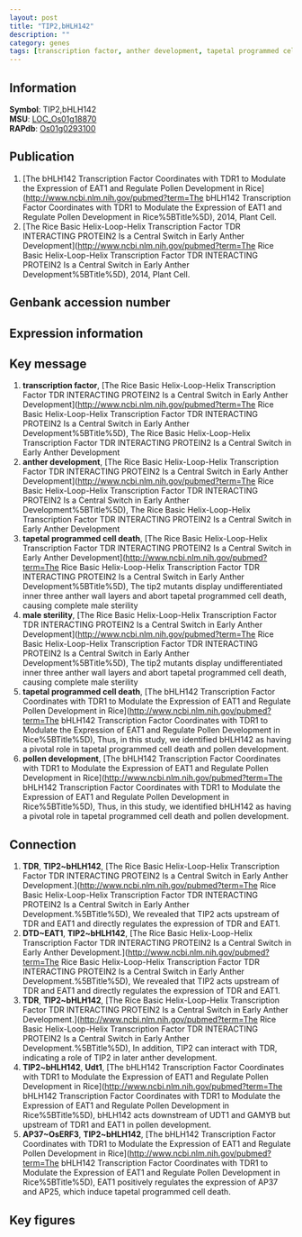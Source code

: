 ```yaml
---
layout: post
title: "TIP2,bHLH142"
description: ""
category: genes
tags: [transcription factor, anther development, tapetal programmed cell death, male sterility, pollen development, Gene]
---
```


## Information
__Symbol__: TIP2,bHLH142  
__MSU__: [LOC_Os01g18870](http://rice.plantbiology.msu.edu/cgi-bin/ORF_infopage.cgi?orf=LOC_Os01g18870)  
__RAPdb__: [Os01g0293100](http://rapdb.dna.affrc.go.jp/viewer/gbrowse_details/irgsp1?name=Os01g0293100)  

## Publication
1. [The bHLH142 Transcription Factor Coordinates with TDR1 to Modulate the Expression of EAT1 and Regulate Pollen Development in Rice](http://www.ncbi.nlm.nih.gov/pubmed?term=The bHLH142 Transcription Factor Coordinates with TDR1 to Modulate the Expression of EAT1 and Regulate Pollen Development in Rice%5BTitle%5D), 2014, Plant Cell.
2. [The Rice Basic Helix-Loop-Helix Transcription Factor TDR INTERACTING PROTEIN2 Is a Central Switch in Early Anther Development](http://www.ncbi.nlm.nih.gov/pubmed?term=The Rice Basic Helix-Loop-Helix Transcription Factor TDR INTERACTING PROTEIN2 Is a Central Switch in Early Anther Development%5BTitle%5D), 2014, Plant Cell.

## Genbank accession number

## Expression information

## Key message
1. __transcription factor__, [The Rice Basic Helix-Loop-Helix Transcription Factor TDR INTERACTING PROTEIN2 Is a Central Switch in Early Anther Development](http://www.ncbi.nlm.nih.gov/pubmed?term=The Rice Basic Helix-Loop-Helix Transcription Factor TDR INTERACTING PROTEIN2 Is a Central Switch in Early Anther Development%5BTitle%5D), The Rice Basic Helix-Loop-Helix Transcription Factor TDR INTERACTING PROTEIN2 Is a Central Switch in Early Anther Development
2. __anther development__, [The Rice Basic Helix-Loop-Helix Transcription Factor TDR INTERACTING PROTEIN2 Is a Central Switch in Early Anther Development](http://www.ncbi.nlm.nih.gov/pubmed?term=The Rice Basic Helix-Loop-Helix Transcription Factor TDR INTERACTING PROTEIN2 Is a Central Switch in Early Anther Development%5BTitle%5D), The Rice Basic Helix-Loop-Helix Transcription Factor TDR INTERACTING PROTEIN2 Is a Central Switch in Early Anther Development
3. __tapetal programmed cell death__, [The Rice Basic Helix-Loop-Helix Transcription Factor TDR INTERACTING PROTEIN2 Is a Central Switch in Early Anther Development](http://www.ncbi.nlm.nih.gov/pubmed?term=The Rice Basic Helix-Loop-Helix Transcription Factor TDR INTERACTING PROTEIN2 Is a Central Switch in Early Anther Development%5BTitle%5D), The tip2 mutants display undifferentiated inner three anther wall layers and abort tapetal programmed cell death, causing complete male sterility
4. __male sterility__, [The Rice Basic Helix-Loop-Helix Transcription Factor TDR INTERACTING PROTEIN2 Is a Central Switch in Early Anther Development](http://www.ncbi.nlm.nih.gov/pubmed?term=The Rice Basic Helix-Loop-Helix Transcription Factor TDR INTERACTING PROTEIN2 Is a Central Switch in Early Anther Development%5BTitle%5D), The tip2 mutants display undifferentiated inner three anther wall layers and abort tapetal programmed cell death, causing complete male sterility
5. __tapetal programmed cell death__, [The bHLH142 Transcription Factor Coordinates with TDR1 to Modulate the Expression of EAT1 and Regulate Pollen Development in Rice](http://www.ncbi.nlm.nih.gov/pubmed?term=The bHLH142 Transcription Factor Coordinates with TDR1 to Modulate the Expression of EAT1 and Regulate Pollen Development in Rice%5BTitle%5D), Thus, in this study, we identified bHLH142 as having a pivotal role in tapetal programmed cell death and pollen development.
6. __pollen development__, [The bHLH142 Transcription Factor Coordinates with TDR1 to Modulate the Expression of EAT1 and Regulate Pollen Development in Rice](http://www.ncbi.nlm.nih.gov/pubmed?term=The bHLH142 Transcription Factor Coordinates with TDR1 to Modulate the Expression of EAT1 and Regulate Pollen Development in Rice%5BTitle%5D), Thus, in this study, we identified bHLH142 as having a pivotal role in tapetal programmed cell death and pollen development.

## Connection
1. __TDR__, __TIP2~bHLH142__, [The Rice Basic Helix-Loop-Helix Transcription Factor TDR INTERACTING PROTEIN2 Is a Central Switch in Early Anther Development.](http://www.ncbi.nlm.nih.gov/pubmed?term=The Rice Basic Helix-Loop-Helix Transcription Factor TDR INTERACTING PROTEIN2 Is a Central Switch in Early Anther Development.%5BTitle%5D), We revealed that TIP2 acts upstream of TDR and EAT1 and directly regulates the expression of TDR and EAT1.
2. __DTD~EAT1__, __TIP2~bHLH142__, [The Rice Basic Helix-Loop-Helix Transcription Factor TDR INTERACTING PROTEIN2 Is a Central Switch in Early Anther Development.](http://www.ncbi.nlm.nih.gov/pubmed?term=The Rice Basic Helix-Loop-Helix Transcription Factor TDR INTERACTING PROTEIN2 Is a Central Switch in Early Anther Development.%5BTitle%5D), We revealed that TIP2 acts upstream of TDR and EAT1 and directly regulates the expression of TDR and EAT1.
3. __TDR__, __TIP2~bHLH142__, [The Rice Basic Helix-Loop-Helix Transcription Factor TDR INTERACTING PROTEIN2 Is a Central Switch in Early Anther Development.](http://www.ncbi.nlm.nih.gov/pubmed?term=The Rice Basic Helix-Loop-Helix Transcription Factor TDR INTERACTING PROTEIN2 Is a Central Switch in Early Anther Development.%5BTitle%5D), In addition, TIP2 can interact with TDR, indicating a role of TIP2 in later anther development.
4. __TIP2~bHLH142__, __Udt1__, [The bHLH142 Transcription Factor Coordinates with TDR1 to Modulate the Expression of EAT1 and Regulate Pollen Development in Rice](http://www.ncbi.nlm.nih.gov/pubmed?term=The bHLH142 Transcription Factor Coordinates with TDR1 to Modulate the Expression of EAT1 and Regulate Pollen Development in Rice%5BTitle%5D), bHLH142 acts downstream of UDT1 and GAMYB but upstream of TDR1 and EAT1 in pollen development.
5. __AP37~OsERF3__, __TIP2~bHLH142__, [The bHLH142 Transcription Factor Coordinates with TDR1 to Modulate the Expression of EAT1 and Regulate Pollen Development in Rice](http://www.ncbi.nlm.nih.gov/pubmed?term=The bHLH142 Transcription Factor Coordinates with TDR1 to Modulate the Expression of EAT1 and Regulate Pollen Development in Rice%5BTitle%5D), EAT1 positively regulates the expression of AP37 and AP25, which induce tapetal programmed cell death.

## Key figures


